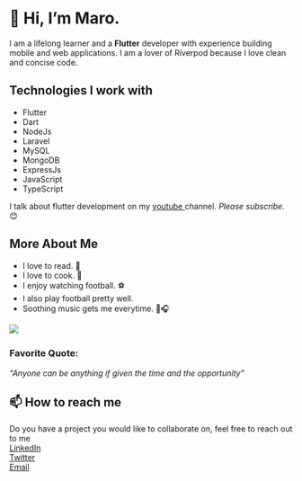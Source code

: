 # 👋 Hi, I’m Maro.
I am a lifelong learner and a <strong>Flutter</strong> developer with experience building mobile and web applications. I am a lover of Riverpod because I love clean and concise code. <br>

## Technologies I work with
- Flutter
- Dart
- NodeJs
- Laravel
- MySQL
- MongoDB
- ExpressJs
- JavaScript
- TypeScript

I talk about flutter development on my <a href="https://www.youtube.com/@codewithmaro"> youtube </a> channel.
<em> Please subscribe. </em> 😊
## More About Me
- I love to read. 📖
- I love to cook. 🍜
- I enjoy watching football. ⚽
- I also play football pretty well.
- Soothing music gets me everytime. 🎼🎧

<a href="">
  <img align="centre" src="https://github-readme-stats.vercel.app/api?username=maroafenogho&count_private=true&include_all_commits=true&show_icons=true&title_color=007bff&text_color=e7e7e7&icon_color=007bff&bg_color=171c28" />
<a/><br>
  
### Favorite Quote:
<em> "Anyone can be anything if given the time and the opportunity" </em>
 ## 📫 How to reach me
Do you have a project you would like to collaborate on, feel free to reach out to me 
<br><a href="https://www.linkedin.com/in/oghenemaro-afenogho/"> LinkedIn </a>
<br><a href= "https://www.twitter.com/maroafenogho/"> Twitter</a>
<br><a href= "mailto:maroafenogho@gmail.com"> Email</a>

<!---
maroafenogho/maroafenogho is a ✨ special ✨ repository because its `README.md` (this file) appears on your GitHub profile.
You can click the Preview link to take a look at your changes.
--->
